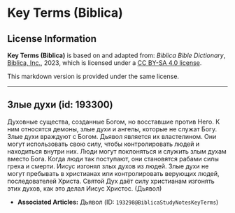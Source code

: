 # Key Terms (Biblica)

## License Information

**Key Terms (Biblica)** is based on and adapted from: _Biblica Bible Dictionary_, [Biblica, Inc.](https://www.biblica.com/), 2023, which is licensed under a [CC BY-SA 4.0 license](https://creativecommons.org/licenses/by-sa/4.0/legalcode.en).

This markdown version is provided under the same license.



--------------------------------

## Злые духи (id: 193300)

Духовные существа, созданные Богом, но восставшие против Него. К ним относятся демоны, злые духи и ангелы, которые не служат Богу. Злые духи враждуют с Богом. Дьявол является их властелином. Они могут использовать свою силу, чтобы контролировать людей и находиться внутри них. Люди могут поклоняться и служить злым духам вместо Бога. Когда люди так поступают, они становятся рабами силы греха и смерти. Иисус изгонял злых духов из людей. Злые духи не могут пребывать в христианах или контролировать верующих людей, последователей Христа. Святой Дух даёт силу христианам изгонять этих духов, как это делал Иисус Христос. (Дьявол)

* **Associated Articles:** Дьявол (ID: `193298@BiblicaStudyNotesKeyTerms`)

